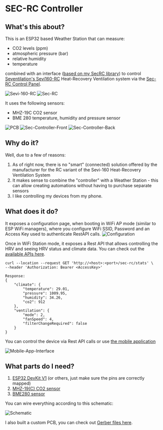 # SEC-RC Controller
## What's this about?

This is an ESP32 based Weather Station that can measure:
- CO2 levels (ppm)
- atmospheric pressure (bar)
- relative humidity
- temperature

combined with an interface ([based on my SecRC library](https://github.com/adrian-dobre/SecRC)) to control [Seventilation's Sevi160-RC](https://ventilatie-recuperare.ro/produs/recuperator-caldura-sevi-160-rc-wireless-480/) Heat-Recovery Ventilation system via the [Sec-RC Control Panel](https://www.dezentrale-lueftung.com/en/shop/decentralised-ventilation-central-controller-sec-rc/).

![Sevi-160-RC](./resources/demo/sevi-160-rc.jpg?raw=true)
![Sec-RC](./resources/demo/sec-rc.jpg?raw=true)

It uses the following sensors:
- MHZ-19C CO2 sensor
- BME 280 temperature, humidity and pressure sensor

![PCB](./resources/demo/sec-controller-pcb.jpg?raw=true)
![Sec-Controller-Front](./resources/demo/sec-controller-front.jpg?raw=true)
![Sec-Controller-Back](./resources/demo/sec-controller-back.jpg?raw=true)

## Why do it?

Well, due to a few of reasons:
1. As of right now, there is no "smart" (connected) solution offered by the manufacturer for the RC variant of the Sevi-160 Heat-Recovery Ventilation System
2. It makes sense to combine the "controller" with a Weather Station - this can allow creating automations without having to purchase separate sensors
3. I like controlling my devices from my phone.

## What does it do?

It exposes a configuration page, when booting in WiFi AP mode (similar to ESP WiFi managers), where you configure WiFi SSID, Password and an Access Key used to authenticate RestAPI calls.
![Configuration](./resources/demo/controller-config.png?raw=true)

Once in WiFi Station mode, it exposes a Rest API that allows controlling the HRV and seeing HRV status and climate data. You can check out the [available APIs here](./src/components/RestApi.cpp).
```
curl --location --request GET 'http://<host>:<port>/sec-rc/stats' \
--header 'Authorization: Bearer <AccessKey>'

Response:
{
    "climate": {
        "temperature": 29.01,
        "pressure": 1009.95,
        "humidity": 34.26,
        "co2": 912
    },
    "ventilation": {
        "mode": 2,
        "fanSpeed": 4,
        "filterChangeRequired": false
    }
}
```

You can control the device via Rest API calls or use [the mobile application](https://github.com/adrian-dobre/SecRC-Controller-Mobile)

![Mobile-App-Interface](./resources/demo/mobile-app-interface.jpg?raw=true)

## What parts do I need?

1. [ESP32 DevKit V1](https://www.banggood.com/Geekcreit-ESP32-WiFi+bluetooth-Development-Board-Ultra-Low-Power-Consumption-Dual-Cores-Pins-Unsoldered-p-1214159.html?cur_warehouse=CN) (or others, just make sure the pins are correctly mapped)
2. [MHZ-19(C) CO2 sensor](https://www.banggood.com/MH-Z19-MH-Z19C-IR-Infrared-CO2-Sensor-Module-Carbon-Dioxide-Gas-Sensor-NDIR-for-CO2-Monitor-400-5000ppm-UART-PWM-Output-MH-Z19C-p-1788261.html?cur_warehouse=CN)
3. [BME280 sensor](https://www.banggood.com/CJMCU-280E-BME280-High-Precision-Atmospheric-Pressure-Sensor-Module-Board-p-1897807.html?rmmds=myorder&cur_warehouse=CN)

You can wire everything according to this schematic:

![Schematic](./resources/schematic/Schematic_SecRCController.svg?raw=true)

I also built a custom PCB, you can check out [Gerber files here](./resources/gerber/Gerber_SecRCController.zip).